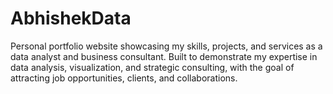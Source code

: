 # AbhishekData
Personal portfolio website showcasing my skills, projects, and services as a data analyst and business consultant. Built to demonstrate my expertise in data analysis, visualization, and strategic consulting, with the goal of attracting job opportunities, clients, and collaborations.
